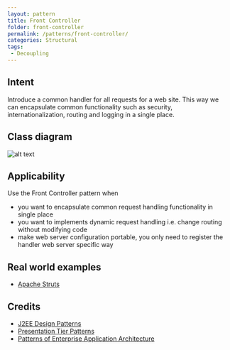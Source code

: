 ```yaml
---
layout: pattern
title: Front Controller
folder: front-controller
permalink: /patterns/front-controller/
categories: Structural
tags:
 - Decoupling
---
```


## Intent
Introduce a common handler for all requests for a web site. This
way we can encapsulate common functionality such as security,
internationalization, routing and logging in a single place.

## Class diagram
![alt text](./etc/front-controller.png "Front Controller")

## Applicability
Use the Front Controller pattern when

* you want to encapsulate common request handling functionality in single place
* you want to implements dynamic request handling i.e. change routing without modifying code
* make web server configuration portable, you only need to register the handler web server specific way

## Real world examples

* [Apache Struts](https://struts.apache.org/)

## Credits

* [J2EE Design Patterns](http://www.amazon.com/J2EE-Design-Patterns-William-Crawford/dp/0596004273/ref=sr_1_2)
* [Presentation Tier Patterns](http://www.javagyan.com/tutorials/corej2eepatterns/presentation-tier-patterns)
* [Patterns of Enterprise Application Architecture](http://www.amazon.com/Patterns-Enterprise-Application-Architecture-Martin/dp/0321127420)
